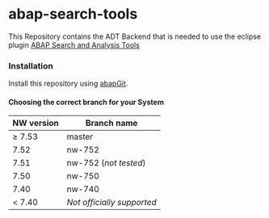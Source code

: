 # abap-search-tools

This Repository contains the ADT Backend that is needed to use the eclipse plugin
[ABAP Search and Analysis Tools](https://www.github.com/stockbal/abap-search-tools-ui)

### Installation

Install this repository using [abapGit](https://github.com/larshp/abapGit#abapgit).

#### Choosing the correct branch for your System

NW version|Branch name
----------|-----------
&#8805; 7.53  |master
7.52|nw-752
7.51|nw-752 (_not tested_)
7.50|nw-750
7.40|nw-740
< 7.40|*Not officially supported*
